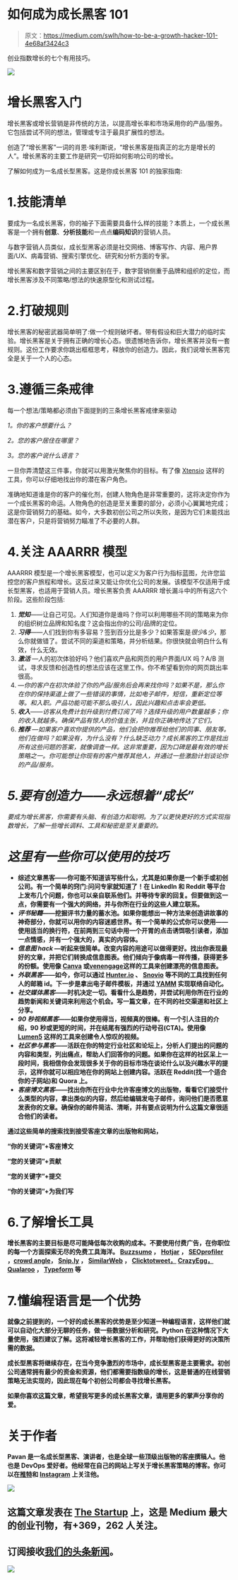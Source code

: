 # 如何成为成长黑客 101

> 原文：<https://medium.com/swlh/how-to-be-a-growth-hacker-101-4e68af3424c3>

创业指数增长的七个有用技巧。

![](img/d860e8eb65619a7b23a8c95dc0cfcc46.png)

# 增长黑客入门

增长黑客或增长营销是非传统的方法，以提高增长率和市场采用你的产品/服务。它包括尝试不同的想法，管理或专注于最具扩展性的想法。

创造了“增长黑客”一词的肖恩·埃利斯说，“增长黑客是指真正的北方是增长的人”。增长黑客的主要工作是研究一切将如何影响公司的增长。

了解如何成为一名成长型黑客。这是你成长黑客 101 的独家指南:

# 1.技能清单

要成为一名成长黑客，你的袖子下面需要具备什么样的技能？本质上，一个成长黑客是一个拥有**创意**、**分析技能**和一点点**编码知识**的营销人员。

与数字营销人员类似，成长型黑客必须是社交网络、博客写作、内容、用户界面/UX、病毒营销、搜索引擎优化、研究和分析方面的专家。

增长黑客和数字营销之间的主要区别在于，数字营销侧重于品牌和组织的定位，而增长黑客涉及不同策略/想法的快速原型化和测试过程。

# 2.打破规则

增长黑客的秘密武器简单明了:做一个规则破坏者。带有假设和巨大潜力的临时实验。增长黑客是关于拥有正确的增长心态。很遗憾地告诉你，增长黑客并没有一套规则。这份工作要求你跳出框框思考，释放你的创造力。因此，我们说增长黑客完全是关于一个人的心态。

# 3.遵循三条戒律

每一个想法/策略都必须由下面提到的三条增长黑客戒律来驱动

*1。你的客户想要什么？*

*2。您的客户居住在哪里？*

*3。您的客户说什么语言？*

一旦你弄清楚这三件事，你就可以用激光聚焦你的目标。有了像 [Xtensio](https://xtensio.com/user-persona/) 这样的工具，你可以仔细地找出你的潜在客户角色。

准确地知道谁是你的客户的催化剂，创建人物角色是非常重要的，这将决定你作为一个成长黑客的命运。人物角色的创造是至关重要的部分，必须小心翼翼地完成；这是你营销努力的基础。如今，大多数初创公司之所以失败，是因为它们未能找出潜在客户，只是将营销努力瞄准了不必要的人群。

# 4.关注 AAARRR 模型

AAARRR 模型是一个增长黑客模型，也可以定义为客户行为指标蓝图，允许您监控您的客户旅程和增长。这反过来又能让你优化公司的发展。该模型不仅适用于成长型黑客，也适用于营销人员。增长黑客负责 AAARRR 增长漏斗中的所有这六个阶段。这些阶段包括:

1.  ***觉知***——让自己可见。人们知道你是谁吗？你可以利用哪些不同的策略来为你的组织树立品牌和知名度？这会指出你的公司/品牌的定位。
2.  ***习得***——人们找到你有多容易？签到百分比是多少？如果答案是*很少&少*，那么你就做错了。尝试不同的渠道和策略，并分析结果。你很快就会明白什么有效，什么无效。
3.  ***激活*** —人的初次体验好吗？他们喜欢产品和网页的用户界面/UX 吗？A/B 测试，寻求反馈和创造性的想法应该在这里工作。你不希望看到你的网页跳出率很高。
4.  *—你的客户在初次体验了你的产品/服务后会再来找你吗？如果不是，那么你在你的保持渠道上做了一些错误的事情，比如电子邮件，短信，重新定位等等。和入职。产品功能可能不那么吸引人，因此兴趣和点击率会更低。*
5.  ****收入***——访客从免费计划升级到付费订阅了吗？选择升级的用户数量越多；你的收入就越多。确保产品有惊人的价值主张，并且你正确地传达了它们。*
6.  ****推荐*** —如果客户喜欢你提供的产品，他们会把你推荐给他们的同事、朋友等。他们在做吗？如果没有，为什么没有？什么缺乏动力？成长黑客的工作是找出所有这些问题的答案，就像调查一样。这非常重要，因为口碑是最有效的增长策略之一。你可能想让你现有的客户推荐其他人，并通过一些激励计划谈论你的产品/服务。*

# *5.要有创造力——永远想着“成长”*

*要成为增长黑客，你需要有头脑、有创造力和聪明。为了以更快更好的方式实现指数增长，了解一些增长调料、工具和秘密是至关重要的。*

# *这里有一些你可以使用的技巧*

*   **综述文章黑客——你可能不知道该写些什么，尤其是如果你是一个新手或初创公司。有一个简单的窍门:问问专家就知道了！在 LinkedIn 和 Reddit 等平台上发布几个问题，你也可以亲自联系他们。并等待专家的回复。但要做到这一点，你需要有一个强大的网络，并与你所在行业的这些人建立联系。**
*   *****评书秘籍***——挖掘评书力量的蓄水池。如果你能想出一种方法来创造讲故事的神奇部分，你就可以用你的内容迷惑世界。有一个简单的公式你可以使用——使用适当的换行符，在前两到三句话中用一个开胃的点击诱饵吸引读者，添加一点情感，并有一个强大的，真实的内容体。**
*   *****信息图 hack*** —听起来很简单。改变内容的用途可以做得更好。找出你表现最好的文章，并把它们转换成信息图表。他们倾向于像病毒一样传播，获得更多的份额。使用像 [Canva](https://www.canva.com/) 或[venengage](https://venngage.com/?vap=pavanb)这样的工具来创建漂亮的信息图表。**
*   *****外联黑客***——如今，你可以通过 [Hunter.io](http://hunter.io) 、 [Snovio](https://snov.io/) 等不同的工具找到任何人的邮箱 id。下一步是拿出电子邮件模板，并通过 [YAMM](https://chrome.google.com/webstore/detail/yet-another-mail-merge/mgmgmhkohaenhokbdnlpcljckbhpbmef?hl=en) 实现联络自动化。**
*   *****社交媒体黑客***——时机决定一切。看看什么是趋势，并尝试利用你所在行业的趋势新闻和关键词来利用这个机会。写一篇文章，在不同的社交渠道和社区上分享。**
*   *****90 秒视频黑客***——如果你使用得当，视频真的很棒。有一个引人注目的介绍，90 秒或更短的时间，并在结尾有强烈的行动号召(CTA)。使用像 [Lumen5](http://lumen5.com) 这样的工具来创建令人惊叹的视频。**
*   *****社区参与黑客***——活跃在你的特定行业社区和论坛上，分析人们提出的问题的内容和类型，列出痛点，帮助人们回答你的问题。如果你在这样的社区呆上一段时间，我相信你会发现很多关于你的目标市场在谈论什么以及兴趣水平的提示，这样你就可以相应地在你的网站上创建内容。活跃在 Reddit(找一个适合你的子网站)和 Quora 上。**
*   *****客座博文黑客***——找出你所在行业中允许客座博文的出版物，看看它们接受什么类型的内容，拿出类似的内容，然后给编辑发电子邮件，询问他们是否愿意发表你的文章。确保你的邮件简洁、清晰，并有要点说明为什么这篇文章很适合他们的读者。**

**通过这些简单的搜索找到接受客座文章的出版物和网站，**

**“你的关键词”+客座博文**

**“您的关键词”+贡献**

**“您的关键字”+提交**

**“你的关键词”+为我们写**

# **6.了解增长工具**

**增长黑客的主要目标是尽可能降低每次收购的成本。不要使用付费广告，在你职位的每一个方面探索无尽的免费工具海洋。 [Buzzsumo](http://buzzsumo.com/) ， [Hotjar](https://www.hotjar.com/) ， [SEOprofiler](https://www.seoprofiler.com/) ，[crowd angle](http://www.crowdtangle.com/)， [Snip.ly](http://snip.ly/) ， [SimilarWeb](https://www.similarweb.com) ， [Clicktotweet，](https://clicktotweet.com/) [CrazyEgg，](https://www.crazyegg.com/) [Qualaroo](https://qualaroo.com/home) ， [Typeform](https://www.typeform.com/) 等**

# **7.懂编程语言是一个优势**

**就像之前提到的，一个好的成长黑客的优势是至少知道一种编程语言，这样他们就可以自动化大部分无聊的任务，做一些数据分析和研究。Python 在这种情况下大量使用，强烈建议了解。这将减轻增长黑客的工作，并帮助他们获得更好的决策所需的数据。**

**成长型黑客将继续存在，在当今竞争激烈的市场中，成长型黑客是主要需求。初创公司通常拥有最少的资金和资源，他们都需要指数级的增长，这是普通的在线营销策略无法实现的，因此现在每个初创公司都会寻找增长黑客。**

**如果你喜欢这篇文章，希望我写更多的成长黑客文章，请用更多的掌声分享你的爱。**

# **关于作者**

**Pavan 是一名成长型黑客、演讲者，也是全球一些顶级出版物的客座撰稿人。他也是 DevOps 爱好者。他经常在自己的网站上写关于增长黑客策略的博客。你可以在[推特](https://twitter.com/Pavan_Belagatti)和 [Instagram](https://www.instagram.com/pavanbelagatti/) 上关注他。**

**[![](img/308a8d84fb9b2fab43d66c117fcc4bb4.png)](https://medium.com/swlh)**

## **这篇文章发表在 [The Startup](https://medium.com/swlh) 上，这是 Medium 最大的创业刊物，有+369，262 人关注。**

## **订阅接收[我们的头条新闻](http://growthsupply.com/the-startup-newsletter/)。**

**[![](img/b0164736ea17a63403e660de5dedf91a.png)](https://medium.com/swlh)**